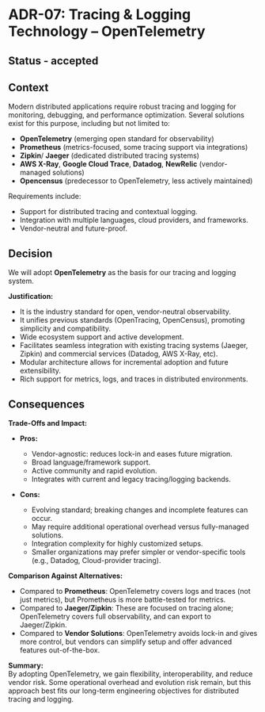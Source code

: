 # ADR-07: Tracing & Logging Technology – OpenTelemetry

## Status - accepted

## Context
Modern distributed applications require robust tracing and logging for monitoring, debugging, and performance optimization. Several solutions exist for this purpose, including but not limited to:

- **OpenTelemetry** (emerging open standard for observability)
- **Prometheus** (metrics-focused, some tracing support via integrations)
- **Zipkin**/ **Jaeger** (dedicated distributed tracing systems)
- **AWS X-Ray**, **Google Cloud Trace**, **Datadog**, **NewRelic** (vendor-managed solutions)
- **Opencensus** (predecessor to OpenTelemetry, less actively maintained)

Requirements include:
- Support for distributed tracing and contextual logging.
- Integration with multiple languages, cloud providers, and frameworks.
- Vendor-neutral and future-proof.

## Decision
We will adopt **OpenTelemetry** as the basis for our tracing and logging system.

**Justification:**
- It is the industry standard for open, vendor-neutral observability.
- It unifies previous standards (OpenTracing, OpenCensus), promoting simplicity and compatibility.
- Wide ecosystem support and active development.
- Facilitates seamless integration with existing tracing systems (Jaeger, Zipkin) and commercial services (Datadog, AWS X-Ray, etc).
- Modular architecture allows for incremental adoption and future extensibility.
- Rich support for metrics, logs, and traces in distributed environments.

## Consequences

**Trade-Offs and Impact:**

- **Pros:**
  - Vendor-agnostic: reduces lock-in and eases future migration.
  - Broad language/framework support.
  - Active community and rapid evolution.
  - Integrates with current and legacy tracing/logging backends.

- **Cons:**
  - Evolving standard; breaking changes and incomplete features can occur.
  - May require additional operational overhead versus fully-managed solutions.
  - Integration complexity for highly customized setups.
  - Smaller organizations may prefer simpler or vendor-specific tools (e.g., Datadog, Cloud-provider tracing).

**Comparison Against Alternatives:**
- Compared to **Prometheus**: OpenTelemetry covers logs and traces (not just metrics), but Prometheus is more battle-tested for metrics.
- Compared to **Jaeger/Zipkin**: These are focused on tracing alone; OpenTelemetry covers full observability, and can export to Jaeger/Zipkin.
- Compared to **Vendor Solutions**: OpenTelemetry avoids lock-in and gives more control, but vendors can simplify setup and offer advanced features out-of-the-box.

**Summary:**  
By adopting OpenTelemetry, we gain flexibility, interoperability, and reduce vendor risk. Some operational overhead and evolution risk remain, but this approach best fits our long-term engineering objectives for distributed tracing and logging.
